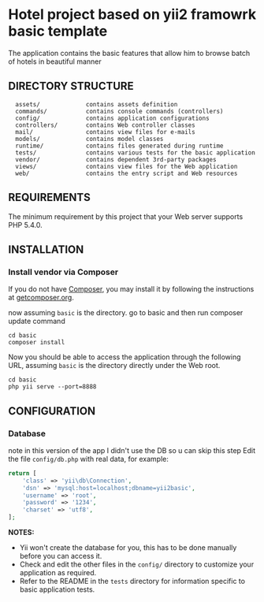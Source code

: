 Hotel project based on yii2 framowrk basic template
============================


The application contains the basic features that allow him to browse batch of hotels in beautiful manner

DIRECTORY STRUCTURE
-------------------

      assets/             contains assets definition
      commands/           contains console commands (controllers)
      config/             contains application configurations
      controllers/        contains Web controller classes
      mail/               contains view files for e-mails
      models/             contains model classes
      runtime/            contains files generated during runtime
      tests/              contains various tests for the basic application
      vendor/             contains dependent 3rd-party packages
      views/              contains view files for the Web application
      web/                contains the entry script and Web resources


REQUIREMENTS
------------

The minimum requirement by this project that your Web server supports PHP 5.4.0.


INSTALLATION
------------

### Install vendor via Composer

If you do not have [Composer](http://getcomposer.org/), you may install it by following the instructions
at [getcomposer.org](http://getcomposer.org/doc/00-intro.md#installation-nix).

now assuming `basic` is the directory. go to basic and then run composer update command

~~~
cd basic
composer install
~~~

Now you should be able to access the application through the following URL, assuming `basic` is the directory
directly under the Web root.

~~~
cd basic
php yii serve --port=8888
~~~


CONFIGURATION
-------------

### Database
note in this version of the app I didn't use the DB so u can skip this step
Edit the file `config/db.php` with real data, for example:

```php
return [
    'class' => 'yii\db\Connection',
    'dsn' => 'mysql:host=localhost;dbname=yii2basic',
    'username' => 'root',
    'password' => '1234',
    'charset' => 'utf8',
];
```

**NOTES:**
- Yii won't create the database for you, this has to be done manually before you can access it.
- Check and edit the other files in the `config/` directory to customize your application as required.
- Refer to the README in the `tests` directory for information specific to basic application tests.

